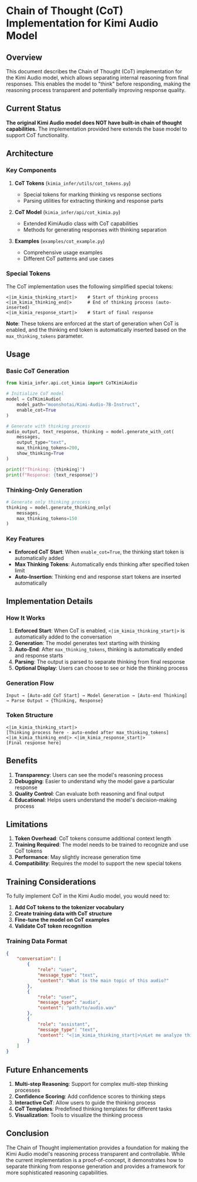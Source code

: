 # Chain of Thought (CoT) Implementation for Kimi Audio Model

## Overview

This document describes the Chain of Thought (CoT) implementation for the Kimi Audio model, which allows separating internal reasoning from final responses. This enables the model to "think" before responding, making the reasoning process transparent and potentially improving response quality.

## Current Status

**The original Kimi Audio model does NOT have built-in chain of thought capabilities.** The implementation provided here extends the base model to support CoT functionality.

## Architecture

### Key Components

1. **CoT Tokens** (`kimia_infer/utils/cot_tokens.py`)
   - Special tokens for marking thinking vs response sections
   - Parsing utilities for extracting thinking and response parts

2. **CoT Model** (`kimia_infer/api/cot_kimia.py`)
   - Extended KimiAudio class with CoT capabilities
   - Methods for generating responses with thinking separation

3. **Examples** (`examples/cot_example.py`)
   - Comprehensive usage examples
   - Different CoT patterns and use cases

### Special Tokens

The CoT implementation uses the following simplified special tokens:

```
<|im_kimia_thinking_start|>    # Start of thinking process
<|im_kimia_thinking_end|>      # End of thinking process (auto-inserted)
<|im_kimia_response_start|>    # Start of final response
```

**Note**: These tokens are enforced at the start of generation when CoT is enabled, and the thinking end token is automatically inserted based on the `max_thinking_tokens` parameter.

## Usage

### Basic CoT Generation

```python
from kimia_infer.api.cot_kimia import CoTKimiAudio

# Initialize CoT model
model = CoTKimiAudio(
    model_path="moonshotai/Kimi-Audio-7B-Instruct",
    enable_cot=True
)

# Generate with thinking process
audio_output, text_response, thinking = model.generate_with_cot(
    messages,
    output_type="text",
    max_thinking_tokens=200,
    show_thinking=True
)

print(f"Thinking: {thinking}")
print(f"Response: {text_response}")
```

### Thinking-Only Generation

```python
# Generate only thinking process
thinking = model.generate_thinking_only(
    messages,
    max_thinking_tokens=150
)
```

### Key Features

- **Enforced CoT Start**: When `enable_cot=True`, the thinking start token is automatically added
- **Max Thinking Tokens**: Automatically ends thinking after specified token limit
- **Auto-Insertion**: Thinking end and response start tokens are inserted automatically

## Implementation Details

### How It Works

1. **Enforced Start**: When CoT is enabled, `<|im_kimia_thinking_start|>` is automatically added to the conversation
2. **Generation**: The model generates text starting with thinking
3. **Auto-End**: After `max_thinking_tokens`, thinking is automatically ended and response starts
4. **Parsing**: The output is parsed to separate thinking from final response
5. **Optional Display**: Users can choose to see or hide the thinking process

### Generation Flow

```
Input → [Auto-add CoT Start] → Model Generation → [Auto-end Thinking] → Parse Output → {Thinking, Response}
```

### Token Structure

```
<|im_kimia_thinking_start|>
[Thinking process here - auto-ended after max_thinking_tokens]
<|im_kimia_thinking_end|> <|im_kimia_response_start|>
[Final response here]
```

## Benefits

1. **Transparency**: Users can see the model's reasoning process
2. **Debugging**: Easier to understand why the model gave a particular response
3. **Quality Control**: Can evaluate both reasoning and final output
4. **Educational**: Helps users understand the model's decision-making process

## Limitations

1. **Token Overhead**: CoT tokens consume additional context length
2. **Training Required**: The model needs to be trained to recognize and use CoT tokens
3. **Performance**: May slightly increase generation time
4. **Compatibility**: Requires the model to support the new special tokens

## Training Considerations

To fully implement CoT in the Kimi Audio model, you would need to:

1. **Add CoT tokens to the tokenizer vocabulary**
2. **Create training data with CoT structure**
3. **Fine-tune the model on CoT examples**
4. **Validate CoT token recognition**

### Training Data Format

```json
{
    "conversation": [
        {
            "role": "user",
            "message_type": "text", 
            "content": "What is the main topic of this audio?"
        },
        {
            "role": "user",
            "message_type": "audio",
            "content": "path/to/audio.wav"
        },
        {
            "role": "assistant",
            "message_type": "text",
            "content": "<|im_kimia_thinking_start|>\nLet me analyze this audio step by step:\n1. First, I'll listen to the content\n2. Then identify the main themes\n3. Finally, I'll provide a summary\n<|im_kimia_thinking_end|>\n\n<|im_kimia_response_start|>\nThe main topic is about environmental conservation and sustainable living practices.\n<|im_kimia_response_end|>"
        }
    ]
}
```

## Future Enhancements

1. **Multi-step Reasoning**: Support for complex multi-step thinking processes
2. **Confidence Scoring**: Add confidence scores to thinking steps
3. **Interactive CoT**: Allow users to guide the thinking process
4. **CoT Templates**: Predefined thinking templates for different tasks
5. **Visualization**: Tools to visualize the thinking process

## Conclusion

The Chain of Thought implementation provides a foundation for making the Kimi Audio model's reasoning process transparent and controllable. While the current implementation is a proof-of-concept, it demonstrates how to separate thinking from response generation and provides a framework for more sophisticated reasoning capabilities.
